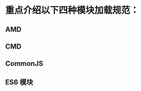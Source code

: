 <!--
 * @Description: 
 * @Autor: hl
 * @Date: 2022-10-11 09:11:32
 * @LastEditors: hl
 * @LastEditTime: 2022-10-11 09:11:49
-->
# 重点介绍以下四种模块加载规范：

## AMD
## CMD
## CommonJS
## ES6 模块